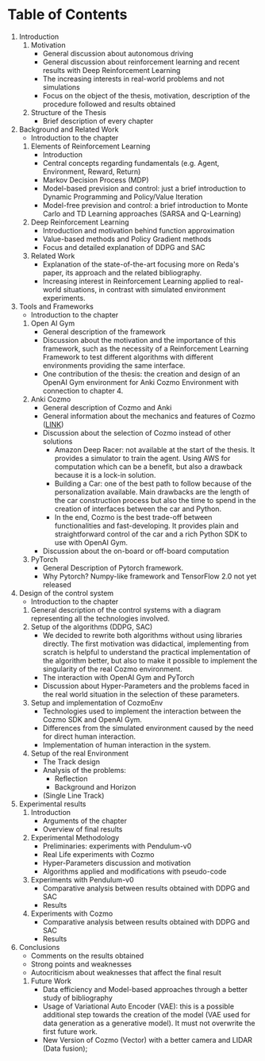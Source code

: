 # Table of Contents

1. Introduction
   1. Motivation
      - General discussion about autonomous driving
      - General discussion about reinforcement learning and recent results with Deep Reinforcement Learning
      - The increasing interests in real-world problems and not simulations
      - Focus on the object of the thesis, motivation, description of the procedure followed and results obtained
   2. Structure of the Thesis
      - Brief description of every chapter
2. Background and Related Work
   - Introduction to the chapter
   1. Elements of Reinforcement Learning
      - Introduction
      - Central concepts regarding fundamentals (e.g. Agent, Environment, Reward, Return)
      - Markov Decision Process (MDP)
      - Model-based prevision and control: just a brief introduction to Dynamic Programming and Policy/Value Iteration
      - Model-free prevision and control: a brief introduction to Monte Carlo and TD Learning approaches (SARSA and Q-Learning)
   2. Deep Reinforcement Learning
      - Introduction and motivation behind function approximation
      - Value-based methods and Policy Gradient methods
      - Focus and detailed explanation of DDPG and SAC
   3. Related Work
      - Explanation of the state-of-the-art focusing more on Reda's paper, its approach and the related bibliography.
      - Increasing interest in Reinforcement Learning applied to real-world situations, in contrast with simulated environment experiments.
3. Tools and Frameworks
   - Introduction to the chapter
   1. Open AI Gym
      - General description of the framework
      - Discussion about the motivation and the importance of this framework, such as the necessity of a Reinforcement Learning Framework to test different algorithms with different environments providing the same interface.
      - One contribution of the thesis: the creation and design of an OpenAI Gym environment for Anki Cozmo Environment with connection to chapter 4.
   2. Anki Cozmo
      - General description of Cozmo and Anki
      - General information about the mechanics and features of Cozmo ([LINK](https://www.cs.cmu.edu/afs/cs/academic/class/15494-s17/schedule.html))
      - Discussion about the selection of Cozmo instead of other solutions
        - Amazon Deep Racer: not available at the start of the thesis. It provides a simulator to train the agent. Using AWS for computation which can be a benefit, but also a drawback because it is a lock-in solution.
        - Building a Car: one of the best path to follow because of the personalization available. Main drawbacks are the length of the car construction process but also the time to spend in the creation of interfaces between the car and Python.
        - In the end, Cozmo is the best trade-off between functionalities and fast-developing. It provides plain and straightforward control of the car and a rich Python SDK to use with OpenAI Gym.
      - Discussion about the on-board or off-board computation
   3. PyTorch
      - General Description of Pytorch framework.
      - Why Pytorch? Numpy-like framework and TensorFlow 2.0 not yet released
4. Design of the control system
   - Introduction to the chapter
   1. General description of the control systems with a diagram representing all the technologies involved.
   2. Setup of the algorithms (DDPG, SAC)
      - We decided to rewrite both algorithms without using libraries directly. The first motivation was didactical, implementing from scratch is helpful to understand the practical implementation of the algorithm better, but also to make it possible to implement the singularity of the real Cozmo environment.
      - The interaction with OpenAI Gym and PyTorch
      - Discussion about Hyper-Parameters and the problems faced in the real world situation in the selection of these parameters.
   3. Setup and implementation of CozmoEnv
      - Technologies used to implement the interaction between the Cozmo SDK and OpenAI Gym.
      - Differences from the simulated environment caused by the need for direct human interaction.
      - Implementation of human interaction in the system.
   4. Setup of the real Environment
      - The Track design
      - Analysis of the problems:
        - Reflection
        - Background and Horizon
      - (Single Line Track)
5. Experimental results
   1. Introduction
      - Arguments of the chapter
      - Overview of final results
   2. Experimental Methodology
      - Preliminaries: experiments with Pendulum-v0
      - Real Life experiments with Cozmo
      - Hyper-Parameters discussion and motivation
      - Algorithms applied and modifications with pseudo-code
   3. Experiments with Pendulum-v0
      - Comparative analysis between results obtained with DDPG and SAC
      - Results
   4. Experiments with Cozmo
      - Comparative analysis between results obtained with DDPG and SAC
      - Results
6. Conclusions
    - Comments on the results obtained
    - Strong points and weaknesses
    - Autocriticism about weaknesses that affect the final result
   1. Future Work
      - Data efficiency and Model-based approaches through a better study of bibliography
      - Usage of Variational Auto Encoder (VAE): this is a possible additional step towards the creation of the model (VAE used for data generation as a generative model). It must not overwrite the first future work.
      - New Version of Cozmo (Vector) with a better camera and LIDAR (Data fusion);
